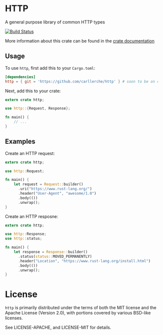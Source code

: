 # HTTP

A general purpose library of common HTTP types

[![Build Status](https://travis-ci.org/carllerche/http.svg?branch=master)](https://travis-ci.org/carllerche/http)
<!-- [![Crates.io](https://img.shields.io/crates/v/http.svg?maxAge=2592000)](https://crates.io/crates/http) -->
<!-- [![Documentation](https://docs.rs/http/badge.svg)][dox] -->

More information about this crate can be found in the [crate
documentation][dox]

[dox]: https://carllerche.github.io/http

## Usage

To use `http`, first add this to your `Cargo.toml`:

```toml
[dependencies]
http = { git = 'https://github.com/carllerche/http' } # soon to be on crates.io!
```

Next, add this to your crate:

```rust
extern crate http;

use http::{Request, Response};

fn main() {
    // ...
}
```

## Examples

Create an HTTP request:

```rust
extern crate http;

use http::Request;

fn main() {
    let request = Request::builder()
      .uri("https://www.rust-lang.org/")
      .header("User-Agent", "awesome/1.0")
      .body(())
      .unwrap();
}
```

Create an HTTP resposne:

```rust
extern crate http;

use http::Response;
use http::status;

fn main() {
    let response = Response::builder()
      .status(status::MOVED_PERMANENTLY)
      .header("Location", "https://www.rust-lang.org/install.html")
      .body(())
      .unwrap();
}
```

# License

`http` is primarily distributed under the terms of both the MIT license and the
Apache License (Version 2.0), with portions covered by various BSD-like
licenses.

See LICENSE-APACHE, and LICENSE-MIT for details.
